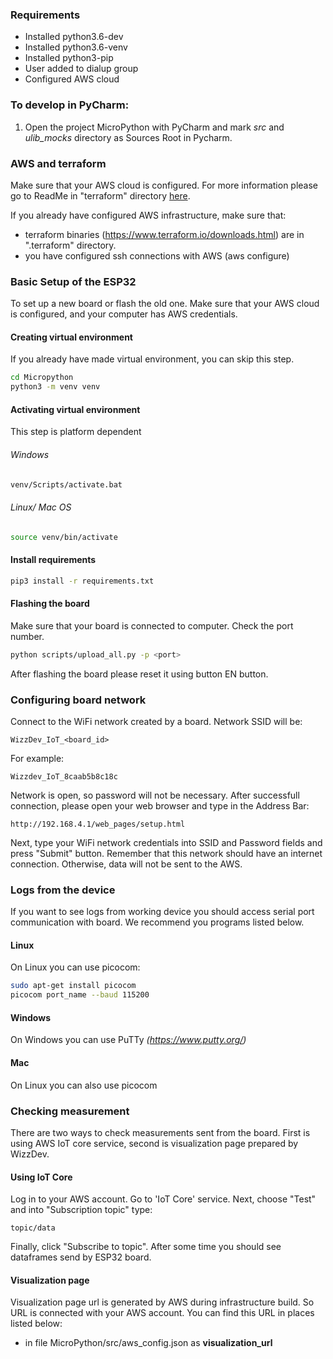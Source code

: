 ### Requirements
- Installed python3.6-dev
- Installed python3.6-venv
- Installed python3-pip
- User added to dialup group
- Configured AWS cloud


### To develop in PyCharm:
1. Open the project MicroPython with PyCharm and mark *src* and *ulib_mocks* directory as Sources Root in Pycharm.

### AWS and terraform 
Make sure that your AWS cloud is configured. For more information please go to 
ReadMe in "terraform" directory [here](../terraform/README.md).

If you already have configured AWS infrastructure, make sure that:
- terraform binaries (https://www.terraform.io/downloads.html) are in ".terraform" directory.
- you have configured ssh connections with AWS (aws configure)

### Basic Setup of the ESP32
To set up a new board or flash the old one. 
Make sure that your AWS cloud is configured, and your computer has AWS credentials.

#### Creating virtual environment 
If you already have made virtual environment, you can skip this step.
```bash
cd Micropython
python3 -m venv venv
```

#### Activating virtual environment
This step is platform dependent
###### Windows
```bash
venv/Scripts/activate.bat
```
###### Linux/ Mac OS
```bash
source venv/bin/activate
```
#### Install requirements
```bash
pip3 install -r requirements.txt
```

#### Flashing the board
Make sure that your board is connected to computer. Check the port number.

```bash
python scripts/upload_all.py -p <port>
```

After flashing the board please reset it using button EN button.


### Configuring board network 
Connect to the WiFi network created by a board. Network SSID will be:
```
WizzDev_IoT_<board_id>
```
For example:
```
Wizzdev_IoT_8caab5b8c18c
```
Network is open, so password will not be necessary. After successfull connection,
please open your web browser and type in the Address Bar:
```
http://192.168.4.1/web_pages/setup.html
```
Next, type your WiFi network credentials into SSID and Password fields and press
"Submit" button. Remember that this network should have an internet connection. 
Otherwise, data will not be sent to the AWS.

### Logs from the device
If you want to see logs from working device you should access serial port 
communication with board. We recommend you programs listed below.

#### Linux
On Linux you can use picocom:
```bash
sudo apt-get install picocom
picocom port_name --baud 115200
```

#### Windows 
On Windows you can use PuTTy _(https://www.putty.org/)_

#### Mac 
On Linux you can also use picocom

### Checking measurement
There are two ways to check measurements sent from the board. First is using AWS IoT core service,
second is visualization page prepared by WizzDev.

#### Using IoT Core
Log in to your AWS account. Go to 'IoT Core' service. Next, choose "Test" and into "Subscription topic" 
type:
```
topic/data
```
Finally, click "Subscribe to topic". After some time you should see dataframes send by ESP32 board.

#### Visualization page
Visualization page url is generated by AWS during infrastructure build. So URL is connected with your
AWS account. You can find this URL in places listed below:
- in file MicroPython/src/aws_config.json as **visualization_url**


